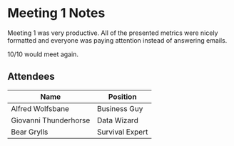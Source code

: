 # Meeting 1 Notes

Meeting 1 was very productive. All of the presented metrics were nicely formatted and everyone was paying attention instead of answering emails.

10/10 would meet again.

## Attendees
| Name                  | Position        |
| --------------------- | --------------- |
| Alfred Wolfsbane      | Business Guy    |
| Giovanni Thunderhorse | Data Wizard     |
| Bear Grylls           | Survival Expert |